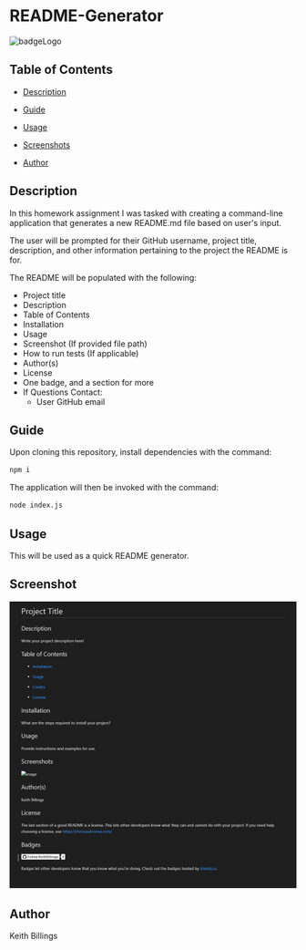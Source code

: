 # README-Generator

![badgeLogo](https://img.shields.io/badge/Keith%20Billings-Full%20Stack%20Developer-blue?style=flat-square&logo=GitHub)

## Table of Contents

 * [Description](#Description)

 * [Guide](#Guide)

 * [Usage](#usage)

 * [Screenshots](#screenshots)

 * [Author](#Author)

## Description

In this homework assignment I was tasked with creating a command-line application that generates a new README.md file based on user's input. 

The user will be prompted for their GitHub username, project title, description, and other information pertaining to the project the README is for.

The README will be populated with the following:

* Project title
* Description
* Table of Contents
* Installation
* Usage
* Screenshot (If provided file path)
* How to run tests (If applicable)
* Author(s)
* License
* One badge, and a section for more
* If Questions Contact:
  * User GitHub email

## Guide

Upon cloning this repository, install dependencies with the command:

```sh
npm i
```

The application will then be invoked with the command: 

```sh
node index.js
```

## Usage

This will be used as a quick README generator.

## Screenshot

![image](./assets/images/Screenshot1.png)

## Author

Keith Billings

